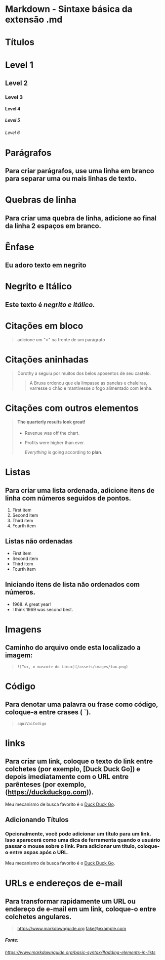# Markdown - Sintaxe básica da extensão .md

# Títulos

# Level 1

## Level 2

### Level 3

#### Level 4

##### Level 5

###### Level 6

# Parágrafos

## Para criar parágrafos, use uma linha em branco para separar uma ou mais linhas de texto.

# Quebras de linha

## Para criar uma quebra de linha, adicione ao final da linha 2 espaços em branco.

# Ênfase

## Eu adoro **texto em negrito**

# Negrito e Itálico

## Este texto é **_negrito e itálico._**

# Citações em bloco

> adicione um ">" na frente de um parágrafo

# Citações aninhadas

> Dorothy a seguiu por muitos dos belos aposentos de seu castelo.
>
> > A Bruxa ordenou que ela limpasse as panelas e chaleiras, varresse o chão e mantivesse o fogo alimentado com lenha.

# Citações com outros elementos

> #### The quarterly results look great!
>
> - Revenue was off the chart.
> - Profits were higher than ever.
>
>   _Everything_ is going according to **plan**.

# Listas

## Para criar uma lista ordenada, adicione itens de linha com números seguidos de pontos.

1. First item
2. Second item
3. Third item
4. Fourth item

## Listas não ordenadas

- First item
- Second item
- Third item
- Fourth item

## Iniciando itens de lista não ordenados com números.

- 1968\. A great year!
- I think 1969 was second best.

# Imagens

## Caminho do arquivo onde esta localizado a imagem:

> `![Tux, o mascote do Linux](/assets/images/tux.png)`

# Código

## Para denotar uma palavra ou frase como código, coloque-a entre crases ( `).

> `aquiVaiCodigo`

# links

## Para criar um link, coloque o texto do link entre colchetes (por exemplo, [Duck Duck Go]) e depois imediatamente com o URL entre parênteses (por exemplo, (https://duckduckgo.com)).

Meu mecanismo de busca favorito é o [Duck Duck Go](https://duckduckgo.com).

## Adicionando Títulos

### Opcionalmente, você pode adicionar um título para um link. Isso aparecerá como uma dica de ferramenta quando o usuário passar o mouse sobre o link. Para adicionar um título, coloque-o entre aspas após o URL.

Meu mecanismo de busca favorito é o [Duck Duck Go](https://duckduckgo.com "O melhor buscador de privacidade").

# URLs e endereços de e-mail

## Para transformar rapidamente um URL ou endereço de e-mail em um link, coloque-o entre colchetes angulares.

> <https://www.markdownguide.org> <fake@example.com>

##### Fonte:

###### https://www.markdownguide.org/basic-syntax/#adding-elements-in-lists
